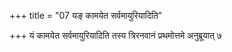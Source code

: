 +++
title = "07 यङ् कामयेत सर्वमायुरियादिति"

+++
यं कामयेत सर्वमायुरियादिति तस्य त्रिरनवानं प्रथमोत्तमे अनुब्रूयात् ७